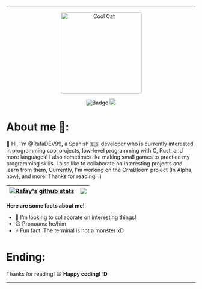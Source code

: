 --------

<p align="center">
  <img width="215" height="215" alt="Cool Cat" src="https://github.com/user-attachments/assets/15422d64-1aef-42d3-9f89-e01d4dba3347" />
</p>

<p align="center">
  <img src="https://img.shields.io/badge/Rafay%C2%B4s-Profile-blue?style=for-the-badge" alt="Badge">
  <img src="https://img.shields.io/badge/Oh yea!-purple?&logoColor=white&style=for-the-badge">
</p>

# About me 🤔:
👋 Hi, I’m @RafaDEV99, a Spanish 🇪🇸 developer who is currently interested in programming cool projects, 
low-level programming with C, Rust, and more languages! I also sometimes like making small games to
practice my programming skills. I also like to collaborate on interesting projects and learn from them,
Currently, I'm working on the CrraBloom project (In Alpha, now), and more!
Thanks for reading! :)


| <a href="https://github.com/anuraghazra/github-readme-stats"><img align="center" src="https://github-readme-stats-ten-weld-68.vercel.app/api?username=RafaDEV99&show_icons=true&include_all_commits=false&theme=holi" alt="Rafay's github stats" /></a> | <a href="https://github.com/anuraghazra/github-readme-stats"><img align="center" src="https://github-readme-stats-ten-weld-68.vercel.app/api/top-langs/?username=RafaDEV99&layout=compact&show_icons=true&include_all_commits=true&theme=holi" /></a> |
| ------------- | ------------- |


**Here are some facts about me!**
- 💞️ I’m looking to collaborate on interesting things!
- 😄 Pronouns: he/him
- ⚡ Fun fact: The terminal is not a monster xD


# Ending:
Thanks for reading! 😄
**Happy coding! :D**

<!---
RafaDEV99/RafaDEV99 is a ✨ special ✨ repository because its `README.md` (this file) appears on your GitHub profile.
You can click the Preview link to view your changes.
--->

--------
